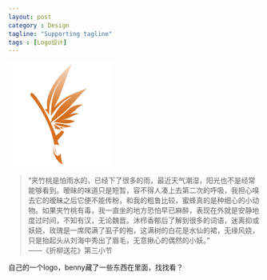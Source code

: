 ```yaml
---
layout: post
category : Design
tagline: "Supporting tagline"
tags : [Logo设计]
---
```


<img src="/images/jiazhutao.png" />

>“夹竹桃是怕雨水的，已经下了很多的雨，最近天气潮湿，阳光也不是经常能够看到。暧昧的味道只是短暂，容不得人凑上去第二次的呼吸，我担心嗅去它的暧昧之后它便不能传粉，和我的粗鲁比较，蜜蜂真的是种细心的小动物。如果夹竹桃有毒，我一直坐的地方恐怕早已麻醉，表现在外就是安静地度过时间，不知有汉，无论魏晋。沐栉香郁后了解到很多的词语，迷离抑或妖娆，玫瑰是一席爬满了虱子的袍，这满树的白花是水仙的裙，无缘风娆，只是抬起头从刘海中秀出了眉毛，无意揪心的偶然的小妖。”  
>——《折柳送花》第三小节

自己的一个logo，benny藏了一些东西在里面，找找看？